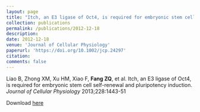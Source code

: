 ```yaml
---
layout: page
title: "Itch, an E3 ligase of Oct4, is required for embryonic stem cell self-renewal and pluripotency induction"
collection: publications
permalink: /publications/2012-12-18
description: 
date: 2012-12-18
venue: 'Journal of Cellular Physiology'
paperurl: 'https://doi.org/10.1002/jcp.24297'
citation: 
comments: false
---
```


Liao B, Zhong XM, Xu HM, Xiao F, **Fang ZQ**, et al. Itch, an E3 ligase of Oct4, is required for embryonic stem cell self-renewal and pluripotency induction. *Journal of Cellular Physiology* 2013;228:1443-51

Download [here](https://doi.org/10.1002/jcp.24297)